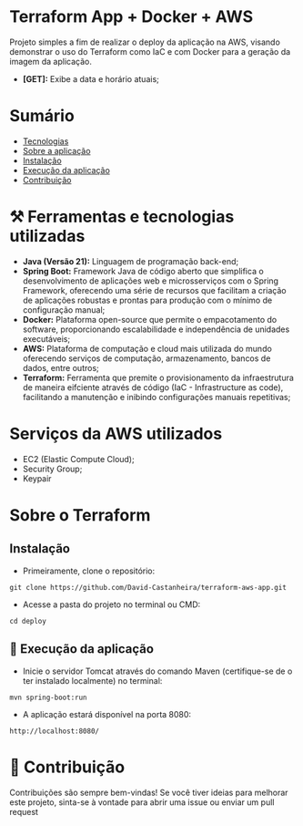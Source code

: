 # Terraform App + Docker + AWS
Projeto simples a fim de realizar o deploy da aplicação na AWS, visando demonstrar o uso do Terraform como IaC e com Docker para a geração da imagem da aplicação.

*   **[GET]:** Exibe a data e horário atuais;

# Sumário
   * [Tecnologias](#️ferramentas-e-tecnologias-utilizadas)
   * [Sobre a aplicação](#️sobre-a-aplicação)
   * [Instalação](#️instalação)
   * [Execução da aplicação](#execução)
   * [Contribuição](#contribuição)

# ⚒️ Ferramentas e tecnologias utilizadas
*   **Java (Versão 21):** Linguagem de programação back-end;
*   **Spring Boot:** Framework Java de código aberto que simplifica o desenvolvimento de aplicações web e microsserviços com o Spring Framework, oferecendo uma série de recursos que facilitam a criação de aplicações robustas e prontas para produção com o mínimo de configuração manual;
*   **Docker:** Plataforma open-source que permite o empacotamento do software, proporcionando escalabilidade e independência de unidades executáveis;
*   **AWS:** Plataforma de computação e cloud mais utilizada do mundo oferecendo serviços de computação, armazenamento, bancos de dados, entre outros;
*   **Terraform:** Ferramenta que premite o provisionamento da infraestrutura de maneira eifciente através de código (IaC - Infrastructure as code), facilitando a manutenção e inibindo configurações manuais repetitivas;

# Serviços da AWS utilizados
- EC2 (Elastic Compute Cloud);
- Security Group;
- Keypair

# Sobre o Terraform


## Instalação
- Primeiramente, clone o repositório:
```
git clone https://github.com/David-Castanheira/terraform-aws-app.git
```

- Acesse a pasta do projeto no terminal ou CMD:
```
cd deploy
```

## 🚀 Execução da aplicação
- Inicie o servidor Tomcat através do comando Maven (certifique-se de o ter instalado localmente) no terminal:
```
mvn spring-boot:run
```

- A aplicação estará disponível na porta 8080:
```
http://localhost:8080/
```

# 🤝 Contribuição
Contribuições são sempre bem-vindas! Se você tiver ideias para melhorar este projeto, sinta-se à vontade para abrir uma issue ou enviar um pull request

